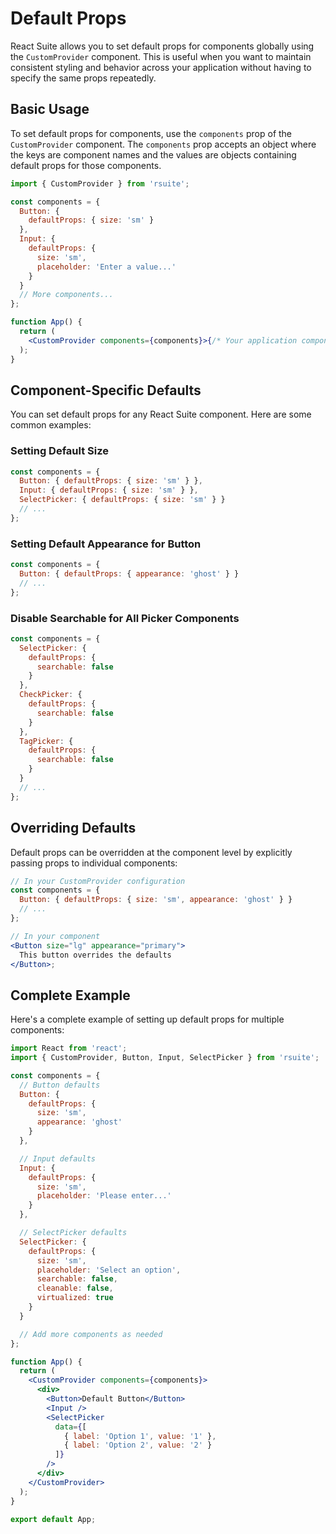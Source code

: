 # Default Props

React Suite allows you to set default props for components globally using the `CustomProvider` component. This is useful when you want to maintain consistent styling and behavior across your application without having to specify the same props repeatedly.

## Basic Usage

To set default props for components, use the `components` prop of the `CustomProvider` component. The `components` prop accepts an object where the keys are component names and the values are objects containing default props for those components.

```jsx
import { CustomProvider } from 'rsuite';

const components = {
  Button: {
    defaultProps: { size: 'sm' }
  },
  Input: {
    defaultProps: {
      size: 'sm',
      placeholder: 'Enter a value...'
    }
  }
  // More components...
};

function App() {
  return (
    <CustomProvider components={components}>{/* Your application components */}</CustomProvider>
  );
}
```

## Component-Specific Defaults

You can set default props for any React Suite component. Here are some common examples:

### Setting Default Size

```jsx
const components = {
  Button: { defaultProps: { size: 'sm' } },
  Input: { defaultProps: { size: 'sm' } },
  SelectPicker: { defaultProps: { size: 'sm' } }
  // ...
};
```

### Setting Default Appearance for Button

```jsx
const components = {
  Button: { defaultProps: { appearance: 'ghost' } }
  // ...
};
```

### Disable Searchable for All Picker Components

```jsx
const components = {
  SelectPicker: {
    defaultProps: {
      searchable: false
    }
  },
  CheckPicker: {
    defaultProps: {
      searchable: false
    }
  },
  TagPicker: {
    defaultProps: {
      searchable: false
    }
  }
  // ...
};
```

## Overriding Defaults

Default props can be overridden at the component level by explicitly passing props to individual components:

```jsx
// In your CustomProvider configuration
const components = {
  Button: { defaultProps: { size: 'sm', appearance: 'ghost' } }
  // ...
};

// In your component
<Button size="lg" appearance="primary">
  This button overrides the defaults
</Button>;
```

## Complete Example

Here's a complete example of setting up default props for multiple components:

```jsx
import React from 'react';
import { CustomProvider, Button, Input, SelectPicker } from 'rsuite';

const components = {
  // Button defaults
  Button: {
    defaultProps: {
      size: 'sm',
      appearance: 'ghost'
    }
  },

  // Input defaults
  Input: {
    defaultProps: {
      size: 'sm',
      placeholder: 'Please enter...'
    }
  },

  // SelectPicker defaults
  SelectPicker: {
    defaultProps: {
      size: 'sm',
      placeholder: 'Select an option',
      searchable: false,
      cleanable: false,
      virtualized: true
    }
  }

  // Add more components as needed
};

function App() {
  return (
    <CustomProvider components={components}>
      <div>
        <Button>Default Button</Button>
        <Input />
        <SelectPicker
          data={[
            { label: 'Option 1', value: '1' },
            { label: 'Option 2', value: '2' }
          ]}
        />
      </div>
    </CustomProvider>
  );
}

export default App;
```
